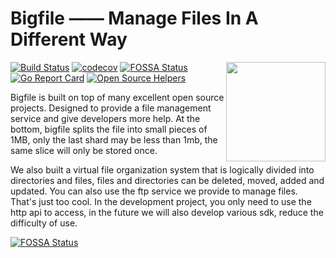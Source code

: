 # Bigfile —— Manage Files In A Different Way

<img align="right" width="159px" src="https://avatars3.githubusercontent.com/u/52916753">

[![Build Status](https://travis-ci.org/bigfile/bigfile.svg?branch=master)](https://travis-ci.org/bigfile/bigfile)
[![codecov](https://codecov.io/gh/bigfile/bigfile/branch/master/graph/badge.svg)](https://codecov.io/gh/bigfile/bigfile)
[![FOSSA Status](https://app.fossa.io/api/projects/git%2Bgithub.com%2Fbigfile%2Fbigfile.svg?type=shield)](https://app.fossa.io/projects/git%2Bgithub.com%2Fbigfile%2Fbigfile?ref=badge_shield)
[![Go Report Card](https://goreportcard.com/badge/github.com/bigfile/bigfile)](https://goreportcard.com/report/github.com/bigfile/bigfile)
[![Open Source Helpers](https://www.codetriage.com/bigfile/bigfile/badges/users.svg)](https://www.codetriage.com/bigfile/bigfile)

Bigfile is built on top of many excellent open source projects. Designed to provide a file management service and give developers more help. At the bottom, bigfile splits the file into small pieces of 1MB, only the last shard may be less than 1mb, the same slice will only be stored once.

We also built a virtual file organization system that is logically divided into directories and files, files and directories can be deleted, moved, added and updated. You can also use the ftp service we provide to manage files. That's just too cool. In the development project, you only need to use the http api to access, in the future we will also develop various sdk, reduce the difficulty of use.


[![FOSSA Status](https://app.fossa.io/api/projects/git%2Bgithub.com%2Fbigfile%2Fbigfile.svg?type=large)](https://app.fossa.io/projects/git%2Bgithub.com%2Fbigfile%2Fbigfile?ref=badge_large)
